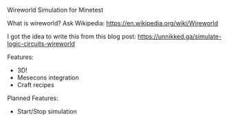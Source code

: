 Wireworld Simulation for Minetest

What is wireworld? Ask Wikipedia: https://en.wikipedia.org/wiki/Wireworld

I got the idea to write this from this blog post:
https://unnikked.ga/simulate-logic-circuits-wireworld

Features:
- 3D!
- Mesecons integration
- Craft recipes

Planned Features:
- Start/Stop simulation
